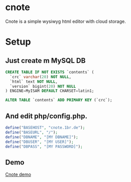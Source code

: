# cnote
Cnote is a simple wysiwyg html editor with cloud storage.

# Setup

## Just create m MySQL DB 

```sql
CREATE TABLE IF NOT EXISTS `contents` (
  `crc` varchar(20) NOT NULL,
  `html` text NOT NULL,
  `version` bigint(20) NOT NULL
) ENGINE=MyISAM DEFAULT CHARSET=latin1;

ALTER TABLE `contents` ADD PRIMARY KEY (`crc`);
```

## And edit php/config.php. 
```php
define("BASEHOST", "cnote.1br.de");
define("BASEURL", "/");
define("DBNAME", "[MY DBNAME]");
define("DBUSER", "[MY USER]");
define("DBPASS", "[MY PASSWORD]");
```

## Demo

[Cnote demo](http://cnote.1br.de)
